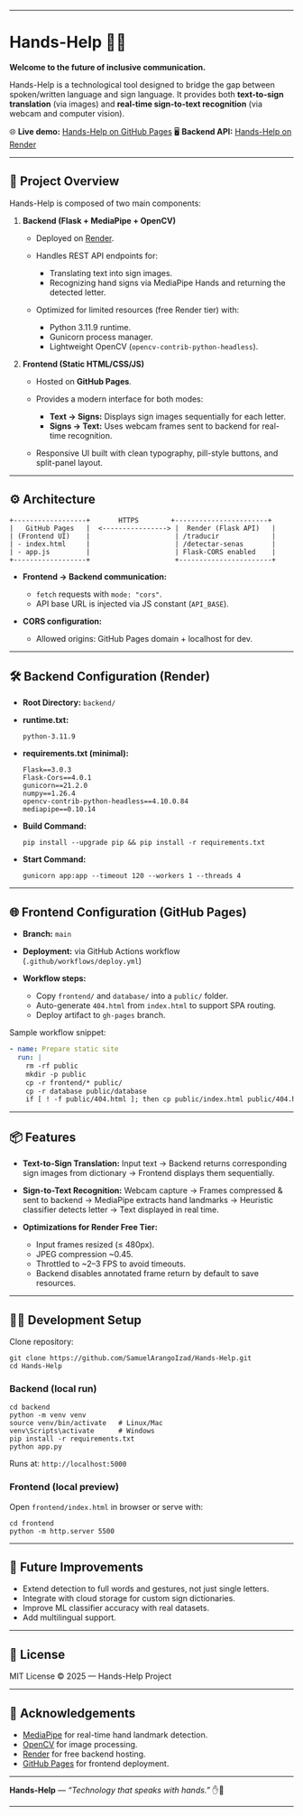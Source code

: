 
---

# Hands-Help 🤲✨

**Welcome to the future of inclusive communication.**

Hands-Help is a technological tool designed to bridge the gap between spoken/written language and sign language. It provides both **text-to-sign translation** (via images) and **real-time sign-to-text recognition** (via webcam and computer vision).

🌐 **Live demo:** [Hands-Help on GitHub Pages](https://samuelarangolzad.github.io/Hands-Help/)
🖥️ **Backend API:** [Hands-Help on Render](https://hands-help.onrender.com)

---

## 🚀 Project Overview

Hands-Help is composed of two main components:

1. **Backend (Flask + MediaPipe + OpenCV)**

   * Deployed on [Render](https://render.com).
   * Handles REST API endpoints for:

     * Translating text into sign images.
     * Recognizing hand signs via MediaPipe Hands and returning the detected letter.
   * Optimized for limited resources (free Render tier) with:

     * Python 3.11.9 runtime.
     * Gunicorn process manager.
     * Lightweight OpenCV (`opencv-contrib-python-headless`).

2. **Frontend (Static HTML/CSS/JS)**

   * Hosted on **GitHub Pages**.
   * Provides a modern interface for both modes:

     * **Text → Signs:** Displays sign images sequentially for each letter.
     * **Signs → Text:** Uses webcam frames sent to backend for real-time recognition.
   * Responsive UI built with clean typography, pill-style buttons, and split-panel layout.

---

## ⚙️ Architecture

```
+------------------+       HTTPS        +-----------------------+
|   GitHub Pages   |  <----------------> |  Render (Flask API)   |
| (Frontend UI)    |                     | /traducir             |
| - index.html     |                     | /detectar-senas       |
| - app.js         |                     | Flask-CORS enabled    |
+------------------+                     +-----------------------+
```

* **Frontend → Backend communication:**

  * `fetch` requests with `mode: "cors"`.
  * API base URL is injected via JS constant (`API_BASE`).
* **CORS configuration:**

  * Allowed origins: GitHub Pages domain + localhost for dev.

---

## 🛠️ Backend Configuration (Render)

* **Root Directory:** `backend/`
* **runtime.txt:**

  ```
  python-3.11.9
  ```
* **requirements.txt (minimal):**

  ```
  Flask==3.0.3
  Flask-Cors==4.0.1
  gunicorn==21.2.0
  numpy==1.26.4
  opencv-contrib-python-headless==4.10.0.84
  mediapipe==0.10.14
  ```
* **Build Command:**

  ```
  pip install --upgrade pip && pip install -r requirements.txt
  ```
* **Start Command:**

  ```
  gunicorn app:app --timeout 120 --workers 1 --threads 4
  ```

---

## 🌐 Frontend Configuration (GitHub Pages)

* **Branch:** `main`
* **Deployment:** via GitHub Actions workflow (`.github/workflows/deploy.yml`)
* **Workflow steps:**

  * Copy `frontend/` and `database/` into a `public/` folder.
  * Auto-generate `404.html` from `index.html` to support SPA routing.
  * Deploy artifact to `gh-pages` branch.

Sample workflow snippet:

```yaml
- name: Prepare static site
  run: |
    rm -rf public
    mkdir -p public
    cp -r frontend/* public/
    cp -r database public/database
    if [ ! -f public/404.html ]; then cp public/index.html public/404.html; fi
```

---

## 📦 Features

* **Text-to-Sign Translation:**
  Input text → Backend returns corresponding sign images from dictionary → Frontend displays them sequentially.

* **Sign-to-Text Recognition:**
  Webcam capture → Frames compressed & sent to backend → MediaPipe extracts hand landmarks → Heuristic classifier detects letter → Text displayed in real time.

* **Optimizations for Render Free Tier:**

  * Input frames resized (≤ 480px).
  * JPEG compression \~0.45.
  * Throttled to \~2–3 FPS to avoid timeouts.
  * Backend disables annotated frame return by default to save resources.

---

## 🧑‍💻 Development Setup

Clone repository:

```
git clone https://github.com/SamuelArangoIzad/Hands-Help.git
cd Hands-Help
```

### Backend (local run)

```
cd backend
python -m venv venv
source venv/bin/activate   # Linux/Mac
venv\Scripts\activate      # Windows
pip install -r requirements.txt
python app.py
```

Runs at: `http://localhost:5000`

### Frontend (local preview)

Open `frontend/index.html` in browser or serve with:

```
cd frontend
python -m http.server 5500
```

---

## 🔮 Future Improvements

* Extend detection to full words and gestures, not just single letters.
* Integrate with cloud storage for custom sign dictionaries.
* Improve ML classifier accuracy with real datasets.
* Add multilingual support.

---

## 📄 License

MIT License © 2025 — Hands-Help Project

---

## 🤝 Acknowledgements

* [MediaPipe](https://developers.google.com/mediapipe) for real-time hand landmark detection.
* [OpenCV](https://opencv.org/) for image processing.
* [Render](https://render.com/) for free backend hosting.
* [GitHub Pages](https://pages.github.com/) for frontend deployment.

---

**Hands-Help** — *“Technology that speaks with hands.”* ✋💙

---
